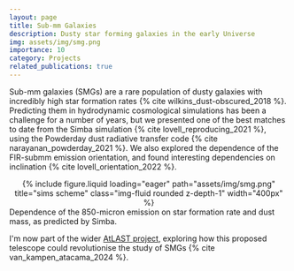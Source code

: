 ```yaml
---
layout: page
title: Sub-mm Galaxies
description: Dusty star forming galaxies in the early Universe
img: assets/img/smg.png
importance: 10
category: Projects
related_publications: true
---
```


Sub-mm galaxies (SMGs) are a rare population of dusty galaxies with incredibly high star formation rates {% cite wilkins_dust-obscured_2018 %}.
Predicting them in hydrodynamic cosmological simulations has been a challenge for a number of years, but we presented one of the best matches to date from the Simba simulation {% cite lovell_reproducing_2021 %}, using the Powderday dust radiative transfer code {% cite narayanan_powderday_2021 %}.
We also explored the dependence of the FIR-submm emission orientation, and found interesting dependencies on inclination {% cite lovell_orientation_2022 %}.

<div class="row">
    <div class="mx-auto d-block" style="text-align: center;">
        {% include figure.liquid loading="eager" path="assets/img/smg.png" title="sims scheme" class="img-fluid rounded z-depth-1" width="400px" %}
    </div>
</div>
<div class="caption">
    Dependence of the 850-micron emission on star formation rate and dust mass, as predicted by Simba.
</div>

I'm now part of the wider [AtLAST project](https://www.atlast.uio.no/), exploring how this proposed telescope could revolutionise the study of SMGs {% cite van_kampen_atacama_2024 %}.
